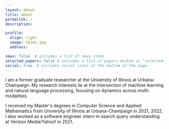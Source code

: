 ```yaml
---
layout: about
title: about
permalink: /
description:

profile:
  align: right
  image: sbseo.jpg
  address: 

news: false  # includes a list of news items
selected_papers: false # includes a list of papers marked as "selected={true}"
social: true  # includes social icons at the bottom of the page
---
```


I am a former graduate researcher at the University of Illinois at Urbana-Champaign. My research interests lie at the intersection of machine learning and natural language processing, focusing on dynamics across multi-modalities.

I received my Master's degrees in Computer Science and Applied Mathematics from University of Illinois at Urbana-Champaign in 2021, 2022. I also worked as a software engineer intern in search query understanding at Verizon Media/Yahoo! in 2021. 